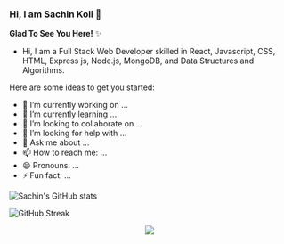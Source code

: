 ### Hi, I am Sachin Koli 👋 

**Glad To See You Here!** ✨ 


- Hi, I am a Full Stack Web Developer skilled in React, Javascript, CSS, HTML, Express js, Node.js, MongoDB, and Data Structures and Algorithms.

Here are some ideas to get you started:

- 🔭 I’m currently working on ...
- 🌱 I’m currently learning ...
- 👯 I’m looking to collaborate on ...
- 🤔 I’m looking for help with ...
- 💬 Ask me about ...
- 📫 How to reach me: ...
- 😄 Pronouns: ...
- ⚡ Fun fact: ...

![Sachin's GitHub stats](https://github-readme-stats.vercel.app/api?username=kosachin&show_icons=true&theme=highcontrast)

![GitHub Streak](https://github-readme-streak-stats.herokuapp.com/?user=TusharTaral&theme=highcontrast&fire=f7a305&ring=b0d90b&currStreakLabel=b0d90b)



 <p align="center">
  <img  src="https://raw.githubusercontent.com/Trilokia/Trilokia/379277808c61ef204768a61bbc5d25bc7798ccf1/bottom_header.svg">
  </p>
